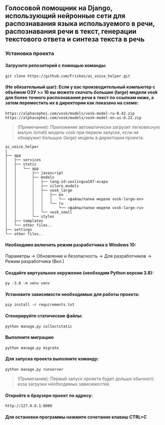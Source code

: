 ## Голосовой помощник на Django, использующий нейронные сети для распознавания языка используемого в речи, распознавания речи в текст, генерации текстового ответа и синтеза текста в речь

### Установка проекта

#### Загрузите репозиторий с помощью команды:
`git clone https://github.com/Friskes/ai_voice_helper.git`

#### (Не обязательный шаг): Если у вас производительный компьютер с объёмом ОЗУ >= 16 вы можете скачать большие (large) модели vosk для более точного распознавания речи в текст по ссылкам ниже, а затем переместить их в директории как показано на схеме:

`https://alphacephei.com/vosk/models/vosk-model-ru-0.42.zip`
`https://alphacephei.com/vosk/models/vosk-model-en-us-0.22.zip`

> (Примечание): Приложение автоматически загрузит легковесную малую (small) модель vosk при первом запуске, если не обнаружит большую (large) модель в директории проекта.

```
ai_voice_helper
│
├── app
│   ├── services
│   ├── static
│   │   └── app
│   │       ├── javascript
│   │       ├── models
│   │       │   ├── lang-id-voxlingua107-ecapa
│   │       │   ├── silero_models
│   │       │   ├── vosk_large
│   │       │   │   ├── en
│   │       │   │   │   └── <файлы/папки модели vosk-large-en>
│   │       │   │   └── ru
│   │       │   │       └── <файлы/папки модели vosk-large-ru>
│   │       │   └── vosk_small
│   │       └── styles
│   ├── templates
│   └── other files..
├── settings
└── other files..
```

#### Необходимо включить режим разработчика в Windows 10:
Параметры -> Обновление и безопасность -> Для разработчиков -> Режим разработчика (Вкл.)

#### Создайте виртуальное окружение (необходим Python версии 3.8):
`py -3.8 -m venv venv`

#### Установите зависимости необходимые для работы проекта:
`pip install -r requirements.txt`

#### Сгенерируйте статические файлы:
`python manage.py collectstatic`

#### Выполните миграцию
`python manage.py migrate`

#### Для запуска проекта выполните команду:
`python manage.py runserver`

> (Примечание): Первый запуск проекта будет дольше обычного изза загрузки необходимых зависимостей.

#### Откройте в браузере проект по адресу:
`http://127.0.0.1:8000`

#### Для остановки программы нажмите сочетание клавиш CTRL+C
